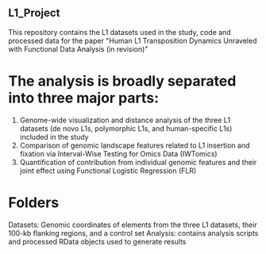 ## L1_Project
This repository contains the L1 datasets used in the study, code and processed data for the paper "Human L1 Transposition Dynamics Unraveled with Functional Data Analysis (in revision)"

# The analysis is broadly separated into three major parts:
1. Genome-wide visualization and distance analysis of the three L1 datasets (de novo L1s, polymorphic L1s, and human-specific L1s) included in the study
2. Comparison of genomic landscape features related to L1 insertion and fixation via Interval-Wise Testing for Omics Data (IWTomics) 
3. Quantification of contribution from individual genomic features and their joint effect using Functional Logistic Regression (FLR) 

# Folders
Datasets: Genomic coordinates of elements from the three L1 datasets, their 100-kb flanking regions, and a control set
Analysis: contains analysis scripts and processed RData objects used to generate results

